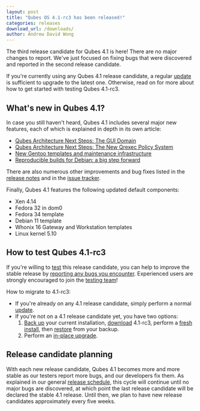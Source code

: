 ```yaml
---
layout: post
title: "Qubes OS 4.1-rc3 has been released!"
categories: releases
download_url: /downloads/
author: Andrew David Wong
---
```


The third release candidate for Qubes 4.1 is here! There are no major
changes to report. We've just focused on fixing bugs that were
discovered and reported in the second release candidate.

If you're currently using any Qubes 4.1 release candidate, a
regular [update] is sufficient to upgrade to the latest one. Otherwise,
read on for more about how to get started with testing Qubes 4.1-rc3.


What's new in Qubes 4.1?
------------------------

In case you still haven't heard, Qubes 4.1 includes several major new
features, each of which is explained in depth in its own article:

- [Qubes Architecture Next Steps: The GUI Domain]
- [Qubes Architecture Next Steps: The New Qrexec Policy System]
- [New Gentoo templates and maintenance infrastructure]
- [Reproducible builds for Debian: a big step forward]

There are also  numerous other improvements and bug fixes listed in the
[release notes] and in the [issue tracker].

Finally, Qubes 4.1 features the following updated default components:

- Xen 4.14
- Fedora 32 in dom0
- Fedora 34 template
- Debian 11 template
- Whonix 16 Gateway and Workstation templates
- Linux kernel 5.10


How to test Qubes 4.1-rc3
-------------------------

If you're willing to [test] this release candidate, you can help to
improve the stable release by [reporting any bugs you encounter].
Experienced users are strongly encouraged to join the [testing team]!

How to migrate to 4.1-rc3:

- If you're already on any 4.1 release candidate, simply perform a
  normal [update].
- If you're not on a 4.1 release candidate yet, you have two options:
  1. [Back up] your current installation, [download] 4.1-rc3, perform a
     [fresh install], then [restore] from your backup.
  2. Perform an [in-place upgrade].


Release candidate planning
--------------------------

With each new release candidate, Qubes 4.1 becomes more and more stable
as our testers report more bugs, and our developers fix them. As
explained in our general [release schedule], this cycle will continue
until no major bugs are discovered, at which point the last release
candidate will be declared the stable 4.1 release. Until then, we plan
to have new release candidates approximately every five weeks.


[update]: /doc/how-to-update/
[Qubes Architecture Next Steps: The GUI Domain]: /news/2020/03/18/gui-domain/
[Qubes Architecture Next Steps: The New Qrexec Policy System]: /news/2020/06/22/new-qrexec-policy-system/
[New Gentoo templates and maintenance infrastructure]: /news/2020/10/05/new-gentoo-templates-and-maintenance-infrastructure/
[Reproducible builds for Debian: a big step forward]: /news/2021/10/08/reproducible-builds-for-debian-a-big-step-forward/
[release notes]: /doc/releases/4.1/release-notes/
[issue tracker]: https://github.com/QubesOS/qubes-issues/issues?q=milestone%3A%22Release+4.1%22+is%3Aclosed+-label%3A%22R%3A+duplicate%22+-label%3A%22R%3A+invalid%22+-label%3A%22R%3A+cannot+reproduce%22+-label%3A%22R%3A+not+an+issue%22+-label%3A%22R%3A+not+our+bug%22+-label%3A%22R%3A+won%27t+do%22+-label%3A%22R%3A+won%27t+fix%22+
[download]: /downloads/
[test]: /doc/testing/
[reporting any bugs you encounter]: /doc/issue-tracking/
[testing team]: https://forum.qubes-os.org/t/joining-the-testing-team/5190
[Back up]: /doc/how-to-back-up-restore-and-migrate/#creating-a-backup
[fresh install]: /doc/installation-guide/
[restore]: /doc/how-to-back-up-restore-and-migrate/#restoring-from-a-backup
[in-place upgrade]: /doc/upgrade/4.1/
[release schedule]: /doc/version-scheme/#release-schedule
